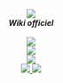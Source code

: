 <div align="center">
  <img src="https://i.imgur.com/odsGUHb.png" align="center">
  <br>
  <strong><i>Wiki officiel</i></strong>
  <br>
  <br>
   <a href="https://geekmaskesland.org">
    <img src="https://img.shields.io/badge/site-officiel-lightgrey">
  </a>
    <br>
     <a href="https://discord.com/users/827878458700070942">
    <img src="https://img.shields.io/badge/fondateur:-b2856203-brightgreen">
  </a>
      <br>
     <a href="https://discord.com/users/605266041601261581">
    <img src="https://img.shields.io/badge/admin:-Messir21-brightgreen">
  </a>
      <br>
     <a href="https://discord.com/users/845337551677161524">
    <img src="https://img.shields.io/badge/Organisateur:-Jean Frédérick-brightgreen">
  </a>
       <a href="https://discord.com/users/826394942334435338">
    <img src="https://img.shields.io/badge/Organisateur:-THE_FABEX-brightgreen">
  </a>

</div>
